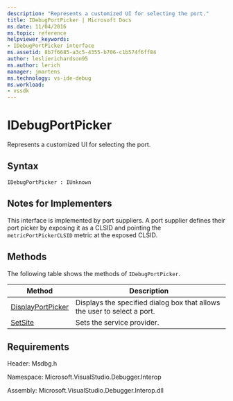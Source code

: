 ```yaml
---
description: "Represents a customized UI for selecting the port."
title: IDebugPortPicker | Microsoft Docs
ms.date: 11/04/2016
ms.topic: reference
helpviewer_keywords:
- IDebugPortPicker interface
ms.assetid: 8b7f6685-a3c5-4355-b706-c1b574f6ff84
author: leslierichardson95
ms.author: lerich
manager: jmartens
ms.technology: vs-ide-debug
ms.workload:
- vssdk
---
```

# IDebugPortPicker
Represents a customized UI for selecting the port.

## Syntax

```
IDebugPortPicker : IUnknown
```

## Notes for Implementers
 This interface is implemented by port suppliers. A port supplier defines their port picker by exposing it as a CLSID and pointing the `metricPortPickerCLSID` metric at the exposed CLSID.

## Methods
 The following table shows the methods of `IDebugPortPicker`.

|Method|Description|
|------------|-----------------|
|[DisplayPortPicker](../../../extensibility/debugger/reference/idebugportpicker-displayportpicker.md)|Displays the specified dialog box that allows the user to select a port.|
|[SetSite](../../../extensibility/debugger/reference/idebugportpicker-setsite.md)|Sets the service provider.|

## Requirements
 Header: Msdbg.h

 Namespace: Microsoft.VisualStudio.Debugger.Interop

 Assembly: Microsoft.VisualStudio.Debugger.Interop.dll
